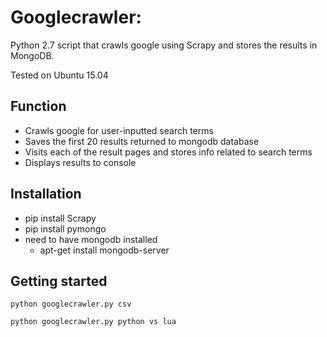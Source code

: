 # Googlecrawler:
Python 2.7 script that crawls google using Scrapy and stores the results in MongoDB.

Tested on Ubuntu 15.04

## Function
- Crawls google for user-inputted search terms
- Saves the first 20 results returned to mongodb database
- Visits each of the result pages and stores info related to search terms
- Displays results to console

## Installation
- pip install Scrapy
- pip install pymongo
- need to have mongodb installed
	- apt-get install mongodb-server

## Getting started
```
python googlecrawler.py csv

```
```
python googlecrawler.py python vs lua
```